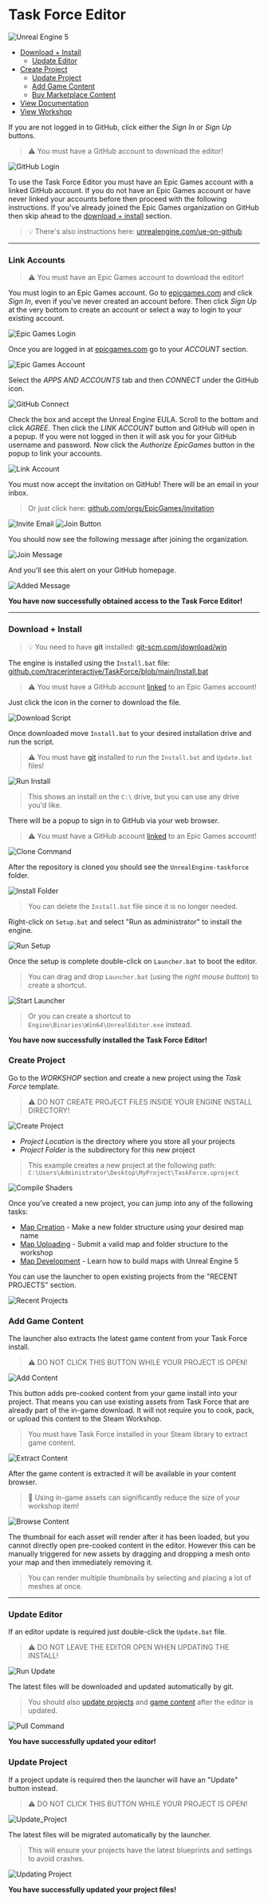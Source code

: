 # Task Force Editor

![Unreal Engine 5](https://github.com/tracerinteractive/TaskForce/assets/43829991/e6425103-4c18-41f1-ab3c-2002825fbe44)

* [Download + Install](#download--install)
	* [Update Editor](#update-editor)
* [Create Project](#create-project)
	* [Update Project](#update-project)
	* [Add Game Content](#add-game-content)
	* [Buy Marketplace Content](https://www.unrealengine.com/marketplace/store)
* [View Documentation](../../wiki)
* [View Workshop](https://steamcommunity.com/app/611300/workshop/)

If you are not logged in to GitHub, click either the *Sign In* or *Sign Up* buttons.
> :warning: You must have a GitHub account to download the editor!

![GitHub Login](https://github.com/tracerinteractive/TaskForce/assets/43829991/eab20d9f-909b-49bd-8f01-4a40e60b5ee7)

To use the Task Force Editor you must have an Epic Games account with a linked GitHub account. If you do not have an Epic Games account or have never linked your accounts before then proceed with the following instructions. If you've already joined the Epic Games organization on GitHub then skip ahead to the [download + install](#download--install) section.
> :bulb: There's also instructions here: [unrealengine.com/ue-on-github](https://www.unrealengine.com/ue-on-github)

---

### Link Accounts
> :warning: You must have an Epic Games account to download the editor!

You must login to an Epic Games account. Go to [epicgames.com](https://epicgames.com) and click *Sign In*, even if you've never created an account before. Then click *Sign Up* at the very bottom to create an account or select a way to login to your existing account.

![Epic Games Login](https://github.com/tracerinteractive/TaskForce/assets/43829991/f0edb2a0-ed69-408b-bdc0-8aa499363261)

Once you are logged in at [epicgames.com](https://epicgames.com) go to your *ACCOUNT* section.

![Epic Games Account](https://github.com/tracerinteractive/TaskForce/assets/43829991/e6ae7a9e-9b3a-47c9-a85f-9c6957fe0f8f)

Select the *APPS AND ACCOUNTS* tab and then *CONNECT* under the GitHub icon.

![GitHub Connect](https://github.com/tracerinteractive/TaskForce/assets/43829991/823b3af5-6a8f-4b77-91b9-2df984e1d96c)

Check the box and accept the Unreal Engine EULA. Scroll to the bottom and click *AGREE*. Then click the *LINK ACCOUNT* button and GitHub will open in a popup. If you were not logged in then it will ask you for your GitHub username and password. Now click the *Authorize EpicGames* button in the popup to link your accounts.

![Link Account](https://github.com/tracerinteractive/TaskForce/assets/43829991/3168aded-58f0-455a-9d1f-0f7d58e6bf6b)

You must now accept the invitation on GitHub! There will be an email in your inbox.
> Or just click here: [github.com/orgs/EpicGames/invitation](https://github.com/orgs/EpicGames/invitation)

![Invite Email](https://github.com/tracerinteractive/TaskForce/assets/43829991/bcb69b2b-c90b-4f71-947d-b4278ecff74c)
![Join Button](https://github.com/tracerinteractive/TaskForce/assets/43829991/232da7f9-6f4a-48e1-8008-5e07c4e74739)

You should now see the following message after joining the organization.

![Join Message](https://github.com/tracerinteractive/TaskForce/assets/43829991/aa7a2ea2-6388-4e88-a3b9-e82784a2254e)

And you'll see this alert on your GitHub homepage.

![Added Message](https://github.com/tracerinteractive/TaskForce/assets/43829991/4d1f38f9-7f88-48f1-8d8f-da996c0158e9)

**You have now successfully obtained access to the Task Force Editor!**

---

### Download + Install
> :bulb: You need to have **git** installed: [git-scm.com/download/win](https://git-scm.com/download/win)

The engine is installed using the `Install.bat` file:  
[github.com/tracerinteractive/TaskForce/blob/main/Install.bat](https://github.com/tracerinteractive/TaskForce/blob/main/Install.bat)
> :warning: You must have a GitHub account [linked](#link-accounts) to an Epic Games account!  

Just click the icon in the corner to download the file.

![Download Script](https://github.com/tracerinteractive/TaskForce/assets/43829991/5d9054e8-115b-4f98-a595-1ca8ba2dc40c)

Once downloaded move `Install.bat` to your desired installation drive and run the script.
> :warning: You must have [git](https://git-scm.com/download/win) installed to run the `Install.bat` and `Update.bat` files!

![Run Install](https://github.com/tracerinteractive/TaskForce/assets/43829991/d92515dc-afe4-4eca-bdae-353243240972)
> This shows an install on the `C:\` drive, but you can use any drive you'd like.

There will be a popup to sign in to GitHub via your web browser.
> :warning: You must have a GitHub account [linked](#link-accounts) to an Epic Games account!  

![Clone Command](https://github.com/tracerinteractive/TaskForce/assets/43829991/128ad41a-6a18-42fc-bcba-fd6acc903134)

After the repository is cloned you should see the `UnrealEngine-taskforce` folder.

![Install Folder](https://github.com/tracerinteractive/TaskForce/assets/43829991/628e0c10-893d-4f6b-8e9a-97cf0c9f02a7)
> You can delete the `Install.bat` file since it is no longer needed.

Right-click on `Setup.bat` and select "Run as administrator" to install the engine.

![Run Setup](https://github.com/tracerinteractive/TaskForce/assets/43829991/039f7c24-0d4c-4616-bee9-f5c0b847529d)

Once the setup is complete double-click on `Launcher.bat` to boot the editor.
> You can drag and drop `Launcher.bat` (using the *right mouse button*) to create a shortcut.

![Start Launcher](https://github.com/tracerinteractive/TaskForce/assets/43829991/328b1d12-d8bf-4ef0-a40d-1e95aba81a24)
> Or you can create a shortcut to `Engine\Binaries\Win64\UnrealEditor.exe` instead.

**You have now successfully installed the Task Force Editor!**

### Create Project
Go to the *WORKSHOP* section and create a new project using the *Task Force* template.
> :warning: DO NOT CREATE PROJECT FILES INSIDE YOUR ENGINE INSTALL DIRECTORY! 

![Create Project](https://github.com/tracerinteractive/TaskForce/assets/43829991/0582ff91-ebc8-4b84-a43f-4776e2bebadd)

- *Project Location* is the directory where you store all your projects
- *Project Folder* is the subdirectory for this new project
> This example creates a new project at the following path:  
> `C:\Users\Administrator\Desktop\MyProject\TaskForce.uproject`  

![Compile Shaders](https://github.com/tracerinteractive/TaskForce/assets/43829991/0e3d0425-a832-4ee0-8948-11198021bdca)

Once you've created a new project, you can jump into any of the following tasks:

* [Map Creation](../../wiki/Create-Map) - Make a new folder structure using your desired map name
* [Map Uploading](../../wiki/Upload-Map) - Submit a valid map and folder structure to the workshop
* [Map Development](../../wiki/Develop-Maps) - Learn how to build maps with Unreal Engine 5

You can use the launcher to open existing projects from the "RECENT PROJECTS" section.

![Recent Projects](https://github.com/tracerinteractive/TaskForce/assets/43829991/3e58dbe1-619b-481f-a8b3-8dbcd676a77f)

### Add Game Content

The launcher also extracts the latest game content from your Task Force install.
> :warning: DO NOT CLICK THIS BUTTON WHILE YOUR PROJECT IS OPEN!

![Add Content](https://github.com/tracerinteractive/TaskForce/assets/43829991/eb1b7d98-fe3e-46d5-baa3-efdb9cdf70fb)

This button adds pre-cooked content from your game install into your project. That means you can use existing assets from Task Force that are already part of the in-game download. It will not require you to cook, pack, or upload this content to the Steam Workshop.
> You must have Task Force installed in your Steam library to extract game content.

![Extract Content](https://github.com/tracerinteractive/TaskForce/assets/43829991/98174ddc-16be-4e16-aa32-ec1fe9caef0a)

After the game content is extracted it will be available in your content browser.
> :rocket: Using in-game assets can significantly reduce the size of your workshop item!

![Browse Content](https://github.com/tracerinteractive/TaskForce/assets/43829991/bb2b3e3c-0055-4207-92ba-3733480d8df2)

The thumbnail for each asset will render after it has been loaded, but you cannot directly open pre-cooked content in the editor. However this can be manually triggered for new assets by dragging and dropping a mesh onto your map and then immediately removing it.
> You can render multiple thumbnails by selecting and placing a lot of meshes at once.

---

### Update Editor

If an editor update is required just double-click the `Update.bat` file.
> :warning: DO NOT LEAVE THE EDITOR OPEN WHEN UPDATING THE INSTALL!

![Run Update](https://github.com/tracerinteractive/TaskForce/assets/43829991/09640fae-292d-4e2b-9007-571738d54b8c)

The latest files will be downloaded and updated automatically by git.
> You should also [update projects](#update-project) and [game content](#add-game-content) after the editor is updated.

![Pull Command](https://github.com/tracerinteractive/TaskForce/assets/43829991/eafb4822-3bfe-4c21-91ae-345272cd6c63)

**You have successfully updated your editor!**

### Update Project

If a project update is required then the launcher will have an "Update" button instead.
> :warning: DO NOT CLICK THIS BUTTON WHILE YOUR PROJECT IS OPEN!

![Update_Project](https://github.com/tracerinteractive/TaskForce/assets/43829991/6d990974-db87-4c9b-9ec4-624843dbefce)

The latest files will be migrated automatically by the launcher.
> This will ensure your projects have the latest blueprints and settings to avoid crashes.

![Updating Project](https://github.com/tracerinteractive/TaskForce/assets/43829991/0e148325-ae27-47fe-b5d4-16421a3147ee)

**You have successfully updated your project files!**
